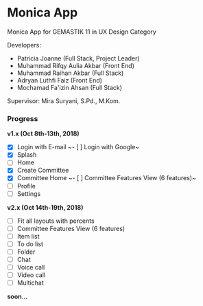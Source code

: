 # Monica App

Monica App for GEMASTIK 11 in UX Design Category

Developers:
- Patricia Joanne (Full Stack, Project Leader)
- Muhammad Rifqy Aulia Akbar (Front End)
- Muhammad Raihan Akbar (Full Stack)
- Adryan Luthfi Faiz (Front End)
- Mochamad Fa'izin Ahsan (Full Stack)

Supervisor:
Mira Suryani, S.Pd., M.Kom.

### Progress

**v1.x (Oct 8th-13th, 2018)**
- [x] Login with E-mail
~- [ ] Login with Google~
- [x] Splash
- [ ] Home
- [x] Create Committee
- [x] Committee Home
~- [ ] Committee Features View (6 features)~
- [ ] Profile
- [ ] Settings

**v2.x (Oct 14th-19th, 2018)**
- [ ] Fit all layouts with percents
- [ ] Committee Features View (6 features)
- [ ] Item list
- [ ] To do list
- [ ] Folder
- [ ] Chat
- [ ] Voice call
- [ ] Video call
- [ ] Multichat

**soon...**